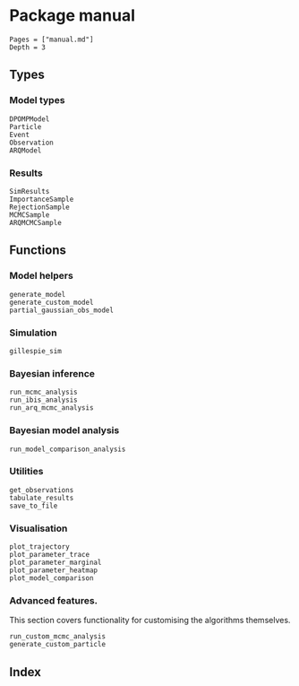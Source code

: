 # Package manual
```@contents
Pages = ["manual.md"]
Depth = 3
```

## Types

### Model types
```@docs
DPOMPModel
Particle
Event
Observation
ARQModel
```

### Results
```@docs
SimResults
ImportanceSample
RejectionSample
MCMCSample
ARQMCMCSample
```

## Functions

### Model helpers
```@docs
generate_model
generate_custom_model
partial_gaussian_obs_model
```

### Simulation
```@docs
gillespie_sim
```

### Bayesian inference

```@docs
run_mcmc_analysis
run_ibis_analysis
run_arq_mcmc_analysis
```

### Bayesian model analysis

```@docs
run_model_comparison_analysis
```

### Utilities
```@docs
get_observations
tabulate_results
save_to_file
```

### Visualisation

```@docs
plot_trajectory
plot_parameter_trace
plot_parameter_marginal
plot_parameter_heatmap
plot_model_comparison
```

### Advanced features.
This section covers functionality for customising the algorithms themselves.

```@docs
run_custom_mcmc_analysis
generate_custom_particle
```

## Index
```@index
```
